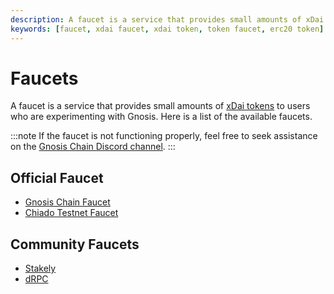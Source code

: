 ```yaml
---
description: A faucet is a service that provides small amounts of xDai tokens to users who are experimenting with Gnosis. Here is a list of the available faucets.
keywords: [faucet, xdai faucet, xdai token, token faucet, erc20 token]
---
```


# Faucets

A faucet is a service that provides small amounts of [xDai tokens](/concepts/tokens/xdai) to users who are experimenting with Gnosis. Here is a list of the available faucets.

:::note
If the faucet is not functioning properly, feel free to seek assistance on the [Gnosis Chain Discord channel](https://discord.gg/gnosischain).
:::

## Official Faucet

- [Gnosis Chain Faucet](https://faucet.gnosischain.com/)
- [Chiado Testnet Faucet](https://faucet.chiadochain.net/)

## Community Faucets

- [Stakely](https://stakely.io/en/faucet/gnosis-chain-xdai)
- [dRPC](https://drpc.org/faucet/gnosis)
